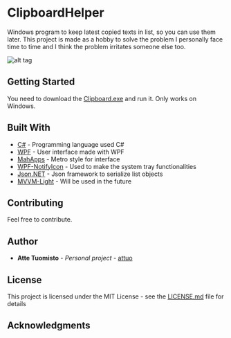 # ClipboardHelper

Windows program to keep latest copied texts in list, so you can use them later. This project is made as a hobby to solve the problem I personally face time to time and I think the problem irritates someone else too.

![alt tag](https://i.imgur.com/5UngsBw.gif)

## Getting Started

You need to download the [Clipboard.exe](https://github.com/attuo/ClipboardHelper/releases/download/1.1/ClipboardHelper.exe) and run it. Only works on Windows.

## Built With

* [C#](https://msdn.microsoft.com/en-us/library/kx37x362.aspx) - Programming language used C#
* [WPF](https://msdn.microsoft.com/en-us/library/ms754130(v=vs.110).aspx) - User interface made with WPF
* [MahApps](http://mahapps.com/) - Metro style for interface
* [WPF-NotifyIcon](http://www.hardcodet.net/wpf-notifyicon) - Used to make the system tray functionalities
* [Json.NET](http://www.newtonsoft.com/json) - Json framework to serialize list objects
* [MVVM-Light](https://mvvmlight.codeplex.com/) - Will be used in the future

## Contributing

Feel free to contribute.

## Author

* **Atte Tuomisto** - *Personal project* - [attuo](https://github.com/attuo)

## License

This project is licensed under the MIT License - see the [LICENSE.md](LICENSE.md) file for details

## Acknowledgments


